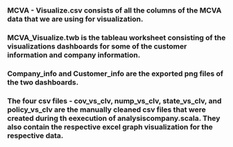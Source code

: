 ### MCVA - Visualize.csv consists of all the columns of the MCVA data that we are using for visualization.

### MCVA_Visualize.twb is the tableau worksheet consisting of the visualizations dashboards for some of the customer information and company information.

### Company_info and Customer_info are the exported png files of the two dashboards. 

### The four csv files - cov_vs_clv, nump_vs_clv, state_vs_clv, and policy_vs_clv are the manually cleaned csv files that were created during th eexecution of analysiscompany.scala. They also contain the respective excel graph visualization for the respective data. 
